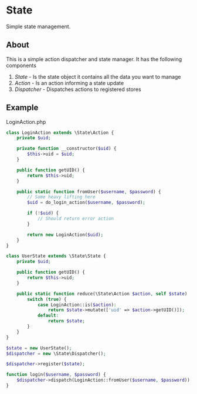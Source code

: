 # State

Simple state management.

## About

This is a simple action dispatcher and state manager. It has the following components

1. *State* - Is the state object it contains all the data you want to manage
2. *Action* - Is an action informing a state update
3. *Dispatcher* - Dispatches actions to registered stores

## Example

LoginAction.php
```php
class LoginAction extends \State\Action {
    private $uid;

    private function __constructor($uid) {
        $this->uid = $uid;
    }

    public function getUID() {
        return $this->uid;
    }

    public static function fromUser($username, $password) {
        // Some heavy lifting here
        $uid = do_login_action($username, $password);

        if (!$uid) {
            // Should return error action
        }

        return new LoginAction($uid);
    }
}
```

```php
class UserState extends \State\State {
    private $uid;

    public function getUID() {
        return $this->uid;
    }

    public static function reduce(\State\Action $action, self $state) : self {
        switch (true) {
            case LoginAction::is($action):
                return $state->mutate(['uid' => $action->getUID()]);
            default:
                return $state;
        }
    }
}
```

```php
$state = new UserState();
$dispatcher = new \State\Dispatcher();

$dispatcher->register($state);

function login($username, $password) {
    $dispatcher->dispatch(LoginAction::fromUser($username, $password));
}

```